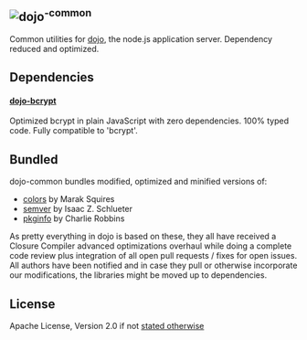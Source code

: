 <img src="https://raw.github.com/dcodeIO/dojo/master/dojo-small.png" alt="dojo" /><sup>-common</sup>
-----------
Common utilities for [dojo](https://github.com/dcodeIO/dojo), the node.js application server. Dependency reduced and
optimized.

Dependencies
------------

#### [dojo-bcrypt](https://npmjs.org/package/dojo-bcrypt)
Optimized bcrypt in plain JavaScript with zero dependencies. 100% typed code. Fully compatible to 'bcrypt'.

Bundled
-------
dojo-common bundles modified, optimized and minified versions of:

* [colors](https://npmjs.org/package/colors) by Marak Squires
* [semver](https://npmjs.org/package/semver) by Isaac Z. Schlueter
* [pkginfo](https://npmjs.org/package/pkginfo) by Charlie Robbins

As pretty everything in dojo is based on these, they all have received a Closure Compiler advanced optimizations
overhaul while doing a complete code review plus integration of all open pull requests / fixes for open issues. All
authors have been notified and in case they pull or otherwise incorporate our modifications, the libraries might be
moved up to dependencies.

License
-------
Apache License, Version 2.0 if not [stated otherwise](https://github.com/dcodeIO/dojo/blob/master/dojo-common/lib/LICENSE)
